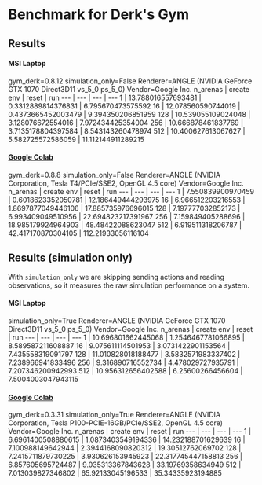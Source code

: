 # Benchmark for Derk's Gym

## Results

#### MSI Laptop
gym_derk=0.8.12 simulation_only=False Renderer=ANGLE (NVIDIA GeForce GTX 1070 Direct3D11 vs_5_0 ps_5_0) Vendor=Google Inc.
n_arenas | create env | reset | run
--- | --- | --- | ---
1 | 13.788016557693481 | 0.3312889814376831 | 6.795670473575592
16 | 12.078560590744019 | 0.4373665452003479 | 9.394350206851959
128 | 10.539055109024048 | 3.128076672554016 | 7.972434425354004
256 | 10.666878461837769 | 3.7135178804397584 | 8.543143260478974
512 | 10.400627613067627 | 5.582725572586059 | 11.112144911289215

#### [Google Colab](https://colab.research.google.com/drive/1n5Bl1pdBpQphOCOGWC31uUbmjMubPUM1?usp=sharing)
gym_derk=0.8.8 simulation_only=False Renderer=ANGLE (NVIDIA Corporation, Tesla T4/PCIe/SSE2, OpenGL 4.5 core) Vendor=Google Inc.
n_arenas | create env | reset | run
--- | --- | --- | ---
1 | 7.550839900970459 | 0.6018623352050781 | 12.186449444293975
16 | 6.966512203216553 | 1.8697877049446106 | 17.885735976696015
128 | 7.197777032852173 | 6.993409049510956 | 22.694823217391967
256 | 7.159849405288696 | 18.985179924964903 | 48.48422088623047
512 | 6.919511318206787 | 42.417170870304105 | 112.21933056116104

## Results (simulation only)

With `simulation_only` we are skipping sending actions and reading observations, so it measures the raw simulation performance on a system.

#### MSI Laptop
simulation_only=True Renderer=ANGLE (NVIDIA GeForce GTX 1070 Direct3D11 vs_5_0 ps_5_0) Vendor=Google Inc.
n_arenas | create env | reset | run
--- | --- | --- | ---
1 | 10.696801662445068 | 1.2546467781066895 | 8.589587211608887
16 | 9.075611114501953 | 3.0731422901153564 | 7.435558319091797
128 | 11.010828018188477 | 3.5832571983337402 | 7.238966941833496
256 | 9.316890716552734 | 4.478029727935791 | 7.207346200942993
512 | 10.956312656402588 | 6.25600266456604 | 7.5004003047943115

#### [Google Colab](https://colab.research.google.com/drive/1n5Bl1pdBpQphOCOGWC31uUbmjMubPUM1?usp=sharing)
gym_derk=0.3.31 simulation_only=True Renderer=ANGLE (NVIDIA Corporation, Tesla P100-PCIE-16GB/PCIe/SSE2, OpenGL 4.5 core) Vendor=Google Inc.
n_arenas | create env | reset | run
--- | --- | --- | ---
1 | 6.6961400508880615 | 1.0873403549194336 | 14.232188701629639
16 | 7.100988149642944 | 2.3944168090820312 | 19.30512762069702
128 | 7.2415711879730225 | 3.930626153945923 | 22.317745447158813
256 | 6.857605695724487 | 9.035313367843628 | 33.19769358634949
512 | 7.013039827346802 | 65.92133045196533 | 35.34335923194885
